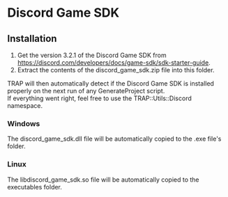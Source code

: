 # Discord Game SDK

## Installation

1. Get the version 3.2.1 of the Discord Game SDK from https://discord.com/developers/docs/game-sdk/sdk-starter-guide.
2. Extract the contents of the discord_game_sdk.zip file into this folder.

TRAP will then automatically detect if the Discord Game SDK is installed properly on the next run of any GenerateProject script.  
If everything went right, feel free to use the TRAP::Utils::Discord namespace.

### Windows

The discord_game_sdk.dll file will be automatically copied to the .exe file's folder.

### Linux

The libdiscord_game_sdk.so file will be automatically copied to the executables folder.
